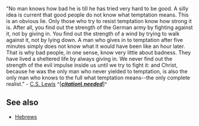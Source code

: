 "No man knows how bad he is till he has tried very hard to be good.
A silly idea is current that good people do not know what
temptation means. This is an obvious lie. Only those who try to
resist temptation know how strong it is. After all, you find out
the strength of the German army by fighting against it, not by
giving in. You find out the strength of a wind by trying to walk
against it, not by lying down. A man who gives in to temptation
after five minutes simply does not know what it would have been
like an hour later. That is why bad people, in one sense, know very
little about badness. They have lived a sheltered life by always
giving in. We never find out the strength of the evil impulse
inside us until we try to fight it: and Christ, because he was the
only man who never yielded to temptation, is also the only man who
knows to the full what temptation means--the only complete
realist." - [C.S. Lewis](C.S._Lewis "C.S. Lewis")
^[***[citation\ needed](http://www.theopedia.com/Theopedia:Writing_guide#Reference_your_work\ "Theopedia:Writing\ guide")***]^

## See also

-   [Hebrews](Hebrews "Hebrews")



